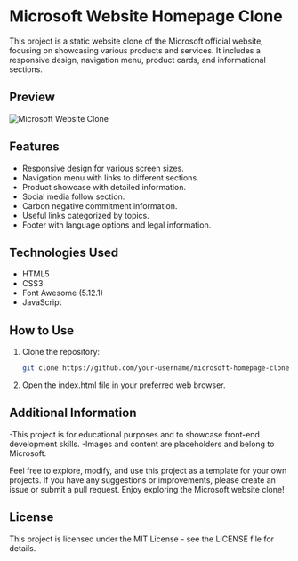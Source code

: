 # Microsoft Website Homepage Clone

This project is a static website clone of the Microsoft official website, focusing on showcasing various products and services. It includes a responsive design, navigation menu, product cards, and informational sections.

## Preview

![Microsoft Website Clone](https://github.com/Pankaj-Bind/microsoft-homepage-clone/blob/main/Screenshot.png)

## Features

- Responsive design for various screen sizes.
- Navigation menu with links to different sections.
- Product showcase with detailed information.
- Social media follow section.
- Carbon negative commitment information.
- Useful links categorized by topics.
- Footer with language options and legal information.

## Technologies Used

- HTML5
- CSS3
- Font Awesome (5.12.1)
- JavaScript

## How to Use

1. Clone the repository:

   ```bash
   git clone https://github.com/your-username/microsoft-homepage-clone.git
   
2. Open the index.html file in your preferred web browser.

## Additional Information
-This project is for educational purposes and to showcase front-end development skills.
-Images and content are placeholders and belong to Microsoft.

Feel free to explore, modify, and use this project as a template for your own projects. If you have any suggestions or improvements, please create an issue or submit a pull request. Enjoy exploring the Microsoft website clone!

## License
This project is licensed under the MIT License - see the LICENSE file for details.


